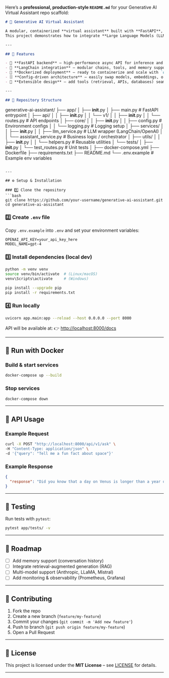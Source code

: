 Here’s a **professional, production-style `README.md`** for your Generative AI Virtual Assistant repo scaffold:

```markdown
# 🧠 Generative AI Virtual Assistant

A modular, containerized **virtual assistant** built with **FastAPI**, **LangChain**, and **Docker**.  
This project demonstrates how to integrate **Large Language Models (LLMs)** into a production-ready backend service.

---

## 📌 Features

- 🚀 **FastAPI backend** – high-performance async API for inference and orchestration  
- 🔗 **LangChain integration** – modular chains, tools, and memory support  
- 🐳 **Dockerized deployment** – ready to containerize and scale with `docker-compose`  
- 🗄️ **Config-driven architecture** – easily swap models, embeddings, or vector DBs  
- 🧩 **Extensible design** – add tools (retrieval, APIs, databases) seamlessly  

---

## 📂 Repository Structure

```

generative-ai-assistant/
├── app/
│   ├── **init**.py
│   ├── main.py               # FastAPI entrypoint
│   ├── api/
│   │   ├── **init**.py
│   │   └── v1/
│   │       ├── **init**.py
│   │       └── routes.py     # API endpoints
│   ├── core/
│   │   ├── **init**.py
│   │   ├── config.py         # Environment configs
│   │   └── logging.py        # Logging setup
│   ├── services/
│   │   ├── **init**.py
│   │   ├── llm_service.py    # LLM wrapper (LangChain/OpenAI)
│   │   └── assistant_service.py # Business logic / orchestrator
│   ├── utils/
│   │   ├── **init**.py
│   │   └── helpers.py        # Reusable utilities
│   └── tests/
│       ├── **init**.py
│       └── test_routes.py    # Unit tests
│
├── docker-compose.yml
├── Dockerfile
├── requirements.txt
├── README.md
└── .env.example              # Example env variables

````

---

## ⚙️ Setup & Installation

### 1️⃣ Clone the repository
```bash
git clone https://github.com/your-username/generative-ai-assistant.git
cd generative-ai-assistant
````

### 2️⃣ Create `.env` file

Copy `.env.example` into `.env` and set your environment variables:

```env
OPENAI_API_KEY=your_api_key_here
MODEL_NAME=gpt-4
```

### 3️⃣ Install dependencies (local dev)

```bash
python -m venv venv
source venv/bin/activate  # (Linux/macOS)
venv\Scripts\activate     # (Windows)

pip install --upgrade pip
pip install -r requirements.txt
```

### 4️⃣ Run locally

```bash
uvicorn app.main:app --reload --host 0.0.0.0 --port 8000
```

API will be available at:
👉 [http://localhost:8000/docs](http://localhost:8000/docs)

---

## 🐳 Run with Docker

### Build & start services

```bash
docker-compose up --build
```

### Stop services

```bash
docker-compose down
```

---

## 📡 API Usage

### Example Request

```bash
curl -X POST "http://localhost:8000/api/v1/ask" \
-H "Content-Type: application/json" \
-d '{"query": "Tell me a fun fact about space"}'
```

### Example Response

```json
{
  "response": "Did you know that a day on Venus is longer than a year on Venus?"
}
```

---

## 🧪 Testing

Run tests with `pytest`:

```bash
pytest app/tests/ -v
```

---

## 🚀 Roadmap

* [ ] Add memory support (conversation history)
* [ ] Integrate retrieval-augmented generation (RAG)
* [ ] Multi-model support (Anthropic, LLaMA, Mistral)
* [ ] Add monitoring & observability (Prometheus, Grafana)

---

## 🤝 Contributing

1. Fork the repo
2. Create a new branch (`feature/my-feature`)
3. Commit your changes (`git commit -m 'Add new feature'`)
4. Push to branch (`git push origin feature/my-feature`)
5. Open a Pull Request

---

## 📜 License

This project is licensed under the **MIT License** – see [LICENSE](LICENSE) for details.

---
